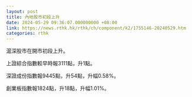 ```yaml
---
layout: post
title: 內地股市初段上升
date: 2024-05-29 09:36:07.000000000 +08:00
link: https://news.rthk.hk/rthk/ch/component/k2/1755146-20240529.htm
categories: rthk
---
```


滬深股市在開市初段上升。

上證綜合指數較早時報3111點，升1點。

深證成份指數報9445點，升54點，升幅0.58%。

創業板指數報1824點，升18點，升幅1.01%。
